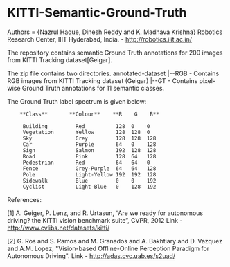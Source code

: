 # KITTI-Semantic-Ground-Truth

Authors = {Nazrul Haque, Dinesh Reddy and K. Madhava Krishna}
Robotics Research Center, IIIT Hyderabad, India. - http://robotics.iiit.ac.in/

The repository contains semantic Ground Truth annotations for 200 images from KITTI Tracking dataset[Geigar].

The zip file contains two directories.
annotated-dataset
|--RGB  - Contains RGB images from KITTI Tracking dataset (Geigar)
|--GT - Contains pixel-wise Ground Truth annotations for 11 semantic classes.

The Ground Truth label spectrum is given below:

        **Class**       **Colour**    **R    G    B**
 
         Building         Red          128  0    0
         Vegetation       Yellow       128  128  0 
         Sky              Grey         128  128  128
         Car              Purple       64   0    128
         Sign             Salmon       192  128  128 
         Road             Pink         128  64   128
         Pedestrian       Red          64   64   0
         Fence            Grey-Purple  64   64   128 
         Pole             Light-Yellow 192  192  128
         Sidewalk         Blue         0    0    192
         Cyclist          Light-Blue   0    128  192
         
         
 References:
 
 [1] A. Geiger, P. Lenz, and R. Urtasun, “Are we ready for autonomous driving? the KITTI vision benchmark suite”, CVPR, 2012      Link - http://www.cvlibs.net/datasets/kitti/
 
 [2] G. Ros and S. Ramos and M. Granados and A. Bakhtiary and D. Vazquez and A.M. Lopez, "Vision-based Offline-Online Perception Paradigm for Autonomous Driving". Link - http://adas.cvc.uab.es/s2uad/
